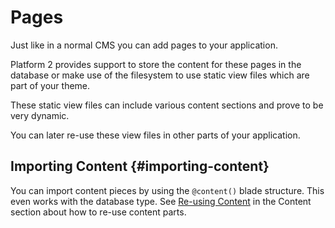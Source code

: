 # Pages

Just like in a normal CMS you can add pages to your application.

Platform 2 provides support to store the content for these pages in the database or make use of the filesystem to use static view files which are part of your theme.

These static view files can include various content sections and prove to be very dynamic.

You can later re-use these view files in other parts of your application.

## Importing Content {#importing-content}

You can import content pieces by using the `@content()` blade structure. This even works with the database type. See [Re-using Content]({url}/usage/content#re-using-content) in the Content section about how to re-use content parts.

